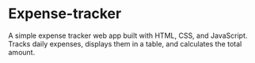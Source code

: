 # Expense-tracker
A simple expense tracker web app built with HTML, CSS, and JavaScript. Tracks daily expenses, displays them in a table, and calculates the total amount.
